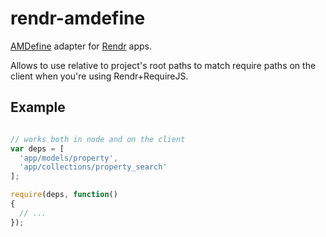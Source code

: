 # rendr-amdefine

[AMDefine](https://npmjs.org/package/amdefine) adapter for [Rendr](https://npmjs.org/package/rendr) apps.

Allows to use relative to project's root paths to match require paths on the client when you're using Rendr+RequireJS.

## Example

```javascript

// works both in node and on the client
var deps = [
  'app/models/property',
  'app/collections/property_search'
];

require(deps, function()
{
  // ...
});

```
